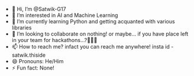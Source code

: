 - 👋 Hi, I’m @Satwik-G17
- 👀 I’m interested in AI and Machine Learning
- 🌱 I’m currently learning Python and getting acquanted with various libraries
- 💞️ I’m looking to collaborate on nothing! or maybe... if you have place left in your team for hackathons...?🥺🥺🥺
- 📫 How to reach me? infact you can reach me anywhere! insta id - satwik.thiside
- 😄 Pronouns: He/Him
- ⚡ Fun fact: None!

<!---
Satwik-G17/Satwik-G17 is a ✨ special ✨ repository because its `README.md` (this file) appears on your GitHub profile.
You can click the Preview link to take a look at your changes.
--->
